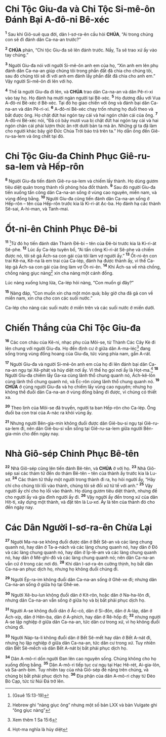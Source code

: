 # Chi Tộc Giu-đa và Chi Tộc Si-mê-ôn Đánh Bại A-đô-ni Bê-xéc
<sup><b>1</b></sup> Sau khi Giô-suê qua đời, dân I-sơ-ra-ên cầu hỏi **CHÚA**, “Ai trong chúng con sẽ đi đánh dân Ca-na-an trước?”

<sup><b>2</b></sup> **CHÚA** phán, “Chi tộc Giu-đa sẽ lên đánh trước. Nầy, Ta sẽ trao xứ ấy vào tay chúng.”

<sup><b>3</b></sup> Người Giu-đa nói với người Si-mê-ôn anh em của họ, “Xin anh em lên phụ đánh dân Ca-na-an giúp chúng tôi trong phần đất đã chia cho chúng tôi, sau đó chúng tôi sẽ đi với anh em đánh lấy phần đất đã chia cho anh em.” Vậy người Si-mê-ôn đi lên với họ.

<sup><b>4</b></sup> Thế là người Giu-đa đi lên, và **CHÚA** trao dân Ca-na-an và dân Pê-ri-xi vào tay họ. Họ đánh hạ mười ngàn người tại Bê-xéc. <sup><b>5</b></sup> Họ đương đầu với Vua A-đô-ni Bê-xéc ở Bê-xéc. Tại đó họ giao chiến với ông và đánh bại dân Ca-na-an và dân Pê-ri-xi. <sup><b>6</b></sup> A-đô-ni Bê-xéc chạy trốn nhưng họ đuổi theo và bắt được ông. Họ chặt đứt hai ngón tay cái và hai ngón chân cái của ông. <sup><b>7</b></sup> A-đô-ni Bê-xéc nói, “Đã có bảy mươi vua bị chặt đứt hai ngón tay cái và hai ngón chân cái phải lượm thức ăn rớt dưới bàn ta mà ăn. Những gì ta đã làm cho người khác bây giờ Đức Chúa Trời báo trả trên ta.” Họ dẫn ông đến Giê-ru-sa-lem và ông chết tại đó.

# Chi Tộc Giu-đa Chinh Phục Giê-ru-sa-lem và Hếp-rôn
<sup><b>8</b></sup> Người Giu-đa tiến đánh Giê-ru-sa-lem và chiếm lấy thành. Họ dùng gươm tiêu diệt quân trong thành rồi phóng hỏa đốt thành. <sup><b>9</b></sup> Sau đó người Giu-đa tiến xuống tấn công dân Ca-na-an sống ở vùng cao nguyên, miền nam, và vùng đồng bằng. <sup><b>10</b></sup> Người Giu-đa cũng tiến đánh dân Ca-na-an sống ở Hếp-rôn – tên của Hếp-rôn trước kia là Ki-ri-át Ạc-ba. Họ đánh hạ các thành Sê-sai, A-hi-man, và Tanh-mai.

# Ốt-ni-ên Chinh Phục Đê-bi
<sup><b>11</b></sup> [^1@-c760c4eb-534c-4342-9e42-d3d15b17a724]Từ đó họ tiến đánh dân Thành Đê-bi – tên của Đê-bi trước kia là Ki-ri-át Sê-phe. <sup><b>12</b></sup> Lúc ấy Ca-lép tuyên bố, “Ai tấn công Ki-ri-át Sê-phe và chiếm được nó, tôi sẽ gả Ách-sa con gái của tôi làm vợ người ấy.” <sup><b>13</b></sup> Ốt-ni-ên con trai Kê-na, Kê-na là em trai của Ca-lép, đánh hạ được thành ấy, vì thế Ca-lép gả Ách-sa con gái của ông làm vợ Ốt-ni-ên. <sup><b>14</b></sup> Khi Ách-sa về nhà chồng, chồng nàng giục nàng[^1-c760c4eb-534c-4342-9e42-d3d15b17a724] xin cha nàng một cánh đồng.

Lúc nàng xuống lưng lừa, Ca-lép hỏi nàng, “Con muốn gì đây?”

<sup><b>15</b></sup> Nàng đáp, “Con muốn xin cha một món quà; bây giờ cha đã gả con về miền nam, xin cha cho con các suối nước.”

Ca-lép cho nàng các suối nước ở miền trên và các suối nước ở miền dưới.

# Chiến Thắng của Chi Tộc Giu-đa
<sup><b>16</b></sup> Các con cháu của Kê-ni, nhạc phụ của Môi-se, từ Thành Các Cây Kè đi lên chung với người Giu-đa. Họ đến định cư ở giữa dân A-ma-léc[^2-c760c4eb-534c-4342-9e42-d3d15b17a724] đang sống trong vùng đồng hoang của Giu-đa, tức vùng phía nam, gần A-rát.

<sup><b>17</b></sup> Người Giu-đa và người Si-mê-ôn anh em của họ đi lên đánh bại dân Ca-na-an ngụ tại Xê-phát và hủy diệt nơi ấy. Vì thế họ gọi nơi ấy là Họt-ma.[^3-c760c4eb-534c-4342-9e42-d3d15b17a724] <sup><b>18</b></sup> Người Giu-đa chiếm lấy Ga-xa cùng lãnh thổ chung quanh nó, Ách-kê-lôn cùng lãnh thổ chung quanh nó, và Éc-rôn cùng lãnh thổ chung quanh nó. <sup><b>19</b></sup> **CHÚA** ở cùng người Giu-đa và họ chiếm lấy vùng cao nguyên; nhưng họ không thể đuổi dân Ca-na-an ở vùng đồng bằng đi được, vì chúng có thiết xa.

<sup><b>20</b></sup> Theo lịnh của Môi-se đã truyền, người ta ban Hếp-rôn cho Ca-lép. Ông đuổi ba con trai của A-nác ra khỏi vùng ấy.

<sup><b>21</b></sup> Nhưng người Bên-gia-min không đuổi được dân Giê-bu-si ngụ tại Giê-ru-sa-lem đi, nên dân Giê-bu-si vẫn sống tại Giê-ru-sa-lem giữa người Bên-gia-min cho đến ngày nay.

# Nhà Giô-sép Chinh Phục Bê-tên
<sup><b>22</b></sup> Nhà Giô-sép cũng lên tiến đánh Bê-tên, và **CHÚA** ở với họ. <sup><b>23</b></sup> Nhà Giô-sép sai các thám tử đến do thám Bê-tên – tên của thành ấy trước kia là Lu-xơ. <sup><b>24</b></sup> Các thám tử thấy một người trong thành đi ra, họ hỏi người ấy, “Hãy chỉ cho chúng tôi lối vào thành, chúng tôi sẽ đối xử tử tế với anh.” <sup><b>25</b></sup> Vậy người ấy chỉ cho họ lối vào thành. Họ dùng gươm tiêu diệt thành, nhưng để cho người ấy và gia đình người ấy đi. <sup><b>26</b></sup> Vậy người ấy đến trong xứ của dân Hít-ti, xây dựng một thành, và đặt tên là Lu-xơ. Ấy là tên của thành đó cho đến ngày nay.

# Các Dân Người I-sơ-ra-ên Chừa Lại
<sup><b>27</b></sup> Người Ma-na-se không đuổi được dân ở Bết Sê-an và các làng chung quanh nó, hay dân ở Ta-a-nách và các làng chung quanh nó, hay dân ở Đô và các làng chung quanh nó, hay dân ở Íp-lê-am và các làng chung quanh nó, hay dân ở Mê-ghi-đô và các làng chung quanh nó; nên dân Ca-na-an vẫn cứ ở trong các nơi đó. <sup><b>28</b></sup> Khi dân I-sơ-ra-ên cường thịnh, họ bắt dân Ca-na-an phục dịch họ, nhưng họ không đuổi chúng đi.

<sup><b>29</b></sup> Người Ép-ra-im không đuổi dân Ca-na-an sống ở Ghê-xe đi; nhưng dân Ca-na-an sống ở giữa họ tại Ghê-xe.

<sup><b>30</b></sup> Người Xê-bu-lun không đuổi dân ở Kít-rôn, hoặc dân ở Na-ha-lôn đi, nhưng dân Ca-na-an vẫn sống ở giữa họ và bị bắt phải phục dịch họ.

<sup><b>31</b></sup> Người A-se không đuổi dân ở Ắc-cô, dân ở Si-đôn, dân ở A-láp, dân ở Ách-xíp, dân ở Hên-ba, dân ở A-phích, hay dân ở Rê-hốp đi; <sup><b>32</b></sup> nhưng người A-se lập nghiệp ở giữa dân Ca-na-an, tức dân cư trong xứ, vì họ không đuổi chúng đi.

<sup><b>33</b></sup> Người Náp-ta-li không đuổi dân ở Bết Sê-mết hay dân ở Bết A-nát đi, nhưng họ lập nghiệp ở giữa dân Ca-na-an, tức dân cư trong xứ. Tuy nhiên dân Bết Sê-mếch và dân Bết A-nát bị bắt phải phục dịch họ.

<sup><b>34</b></sup> Dân A-mô-ri dồn người Đan lên cao nguyên sống. Chúng không cho họ xuống đồng bằng. <sup><b>35</b></sup> Dân A-mô-ri tiếp tục cư ngụ tại Hạc Hê-rét, Ai-gia-lôn, và Sa-anh-bim. Tuy nhiên tay của nhà Giô-sép đè nặng trên chúng, và chúng bị bắt phải phục dịch họ. <sup><b>36</b></sup> Địa phận của dân A-mô-ri chạy từ Đèo Bò Cạp, tức từ Núi Đá trở lên.

[^1-c760c4eb-534c-4342-9e42-d3d15b17a724]: Hebrew ghi “nàng giục ông” nhưng một số bản LXX và bản Vulgate ghi “ông giục nàng”
[^2-c760c4eb-534c-4342-9e42-d3d15b17a724]: Xem thêm 1 Sa 15:6
[^3-c760c4eb-534c-4342-9e42-d3d15b17a724]: Họt-ma nghĩa là hủy diệt
[^1@-c760c4eb-534c-4342-9e42-d3d15b17a724]: (Gsuê 15:13-19)